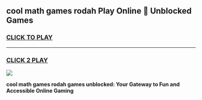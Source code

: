 
## cool math games rodah Play Online 👋 Unblocked Games
<h3>
<a href="https://news.freeplayer.one?title=cool_math_games_rodah&ref=17CMG">CLICK TO PLAY</a></h3>
<hr>

<h3>
<a href="https://news.freeplayer.one?title=cool_math_games_rodah&ref=17CMG">CLICK 2 PLAY</a>
  
</h3>

<a href="https://news.freeplayer.one?title=cool_math_games_rodah&ref=17CMG/"><img src="https://clearcache.store/games.png"></a>


**cool math games rodah games unblocked: Your Gateway to Fun and Accessible Online Gaming**
